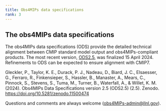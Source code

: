 ```yaml
---
title: Obs4MIPs data specifications 
rank: 3
---
```

## The obs4MIPs data specifications

The obs4MIPs data specifications (ODS) provide the detailed technical alignment between CMIP standard model output and obs4MIPs-compliant products. The most recent version, [ODS2.5](https://zenodo.org/records/11500474), was finalized 15 April 2024. Refinements to ODS can be expected to ensure alignment with CMIP7.

Gleckler, P., Taylor, K. E., Durack, P. J., Nadeau, D., Biard, J. C., Elsaesser, G., Ferraro, R., Finkensieper, S., Hassler, B., Manaster, A., Mears, C., Pinnock, S., Stevens, S., Tuma, M., Turner, B., Waterfall, A., & Willet, K. M. (2024). Obs4MIPs Data Specifications version 2.5 (ODS2.5) (2.5). Zenodo. https://doi.org/10.5281/zenodo.11500474


Questions and comments are always welcome (obs4MIPs-admin@llnl.gov). 

